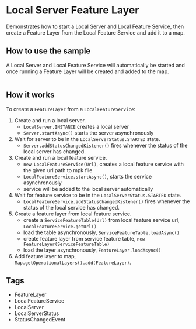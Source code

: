 <h1>Local Server Feature Layer</h1>

<p>Demonstrates how to start a Local Server and Local Feature Service, then create a Feature Layer from the Local Feature Service and add it to a map. </p>

<h2>How to use the sample</h2>

<p>A Local Server and Local Feature Service will automatically be started and once running a Feature Layer will be created and added to the map. </p>

<p><img src="" alt="" title="" /></p>

<h2>How it works</h2>

<p>To create a <code>FeatureLayer</code> from a <code>LocalFeatureService</code>:</p>

<ol>
<li>Create and run a local server.
<ul><li><code>LocalServer.INSTANCE</code> creates a local server</li>
<li><code>Server.startAsync()</code> starts the server asynchronously</li></ul></li>
<li>Wait for server to be in the  <code>LocalServerStatus.STARTED</code> state.
<ul><li><code>Server.addStatusChangedKistener()</code> fires whenever the status of the local server has changed.</li></ul></li>
<li>Create and run a local feature service.
<ul><li><code>new LocalFeatureService(Url)</code>, creates a local feature service with the given url path to mpk file</li>
<li><code>LocalFeatureService.startAsync()</code>, starts the service asynchronously</li>
<li>service will be added to the local server automatically</li></ul></li>
<li>Wait for feature service to be in the  <code>LocalServerStatus.STARTED</code> state.
<ul><li><code>LocalFeatureService.addStatusChangedKistener()</code> fires whenever the status of the local service has changed.</li></ul></li>
<li>Create a feature layer from local feature service.
<ul><li>create a <code>ServiceFeatureTable(Url)</code> from local feature service url, <code>LocalFeatureService.getUrl()</code></li>
<li>load the table asynchronously, <code>ServiceFeatureTable.loadAsync()</code></li>
<li>create feature layer from service feature table, <code>new FeatureLayer(ServiceFeatureTable)</code></li>
<li>load the layer asynchronously, <code>FeatureLayer.loadAsync()</code></li></ul></li>
<li>Add feature layer to map, <code>Map.getOperationalLayers().add(FeatureLayer)</code>.</li>
</ol>

<h2>Tags</h2>

<ul>
<li>FeatureLayer</li>
<li>LocalFeatureService</li>
<li>LocalServer</li>
<li>LocalServerStatus</li>
<li>StatusChangedEvent</li>
</ul>


